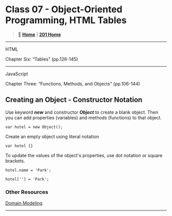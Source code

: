 # Class 07 - Object-Oriented Programming, HTML Tables

> 🏡 [**Home**](https://mistidinzy.github.io/ReadingNotes/)
|
> [**201 Home**](/201home.md)

_____

HTML

Chapter Six: “Tables” (pp.126-145)

_____

JavaScript

Chapter Three: “Functions, Methods, and Objects” (pp.106-144)

## Creating an Object - Constructor Notation

Use keyword ***new*** and constructor ***Object*** to create a blank object.
Then you can add properties (variables) and methods (functions) to that object.

    var hotel = new Object();

Create an empty object using literal notation

    var hotel {}

To update the values of the object's properties, use dot notation or square brackets.

    hotel.name = 'Park';

    hotel[''] = 'Park';

### Other Resources

[Domain Modeling](https://github.com/codefellows/domain_modeling#domain-modeling)

_____
